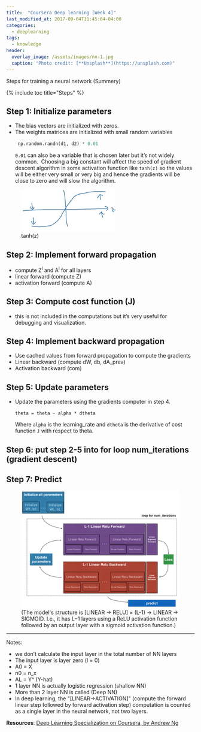 ```yaml
---
title:  "Coursera Deep learning [Week 4]"
last_modified_at: 2017-09-04T11:45:04-04:00
categories: 
  - deeplearning
tags:
  - knowledge
header:
  overlay_image: /assets/images/nn-1.jpg
  caption: "Photo credit: [**Unsplash**](https://unsplash.com)"
---
```


Steps for training a neural network (Summery)

{% include toc title="Steps" %}

## Step 1: Initialize parameters

- The bias vectors are initialized with zeros.
- The weights matrices are initialized with small random variables 
	```python
	 np.random.randn(d1, d2) * 0.01 
	```
	`0.01` can also be a variable that is chosen later but it’s not widely common. 
	Choosing a big constant will affect the speed of gradient descent algorithm in some activation function like `tanh(z)` so the values will be either very small or very big and hence the gradients will be close to zero and will slow the algorithm.

<figure>
	<a href="/assets/images/dl-tanh.png"><img src="/assets/images/dl-tanh.png"></a>
	<figcaption>tanh(z)</figcaption>
</figure>

## Step 2: Implement forward propagation

- compute Z<sup>l</sup> and A<sup>l</sup> for all layers
- linear forward (compute Z)
- activation forward (compute A)

## Step 3: Compute cost function (J)

- this is not included in the computations but it’s very useful for debugging and visualization.

## Step 4: Implement backward propagation

- Use cached values from forward propagation to compute the gradients
- Linear backward (compute dW, db, dA_prev)
- Activation backward (com)

## Step 5: Update parameters
- Update the parameters using the gradients computer in step 4.
	```
	theta = theta - alpha * dtheta
	```
	Where `alpha` is the learning_rate and `dtheta` is the derivative of cost function `J` with respect to theta.

## Step 6: put step 2-5 into for loop num_iterations (gradient descent)


## Step 7: Predict

<figure>
	<a href="/assets/images/final_outline.png"><img src="/assets/images/final_outline.png"></a>
	<figcaption>(The model's structure is [LINEAR -> RELU] × (L-1) -> LINEAR -> SIGMOID. I.e., it has L−1 layers using a ReLU activation function followed by an output layer with a sigmoid activation function.)</figcaption>
</figure>


---

Notes:
* we don’t calculate the input layer in the total number of NN layers
* The input layer is layer zero (l = 0)
* A0 = X
* n0 = n_x
* AL = Y^ (Y-hat)
* 1 layer NN is actually logistic regression (shallow NN)
* More than 2 layer NN is called (Deep NN)
* In deep learning, the "[LINEAR->ACTIVATION]" (compute the forward linear step followed by forward activation step) computation is counted as a single layer in the neural network, not two layers.

**Resources**: [Deep Learning
Specialization on Coursera, by Andrew Ng](https://www.coursera.org/specializations/deep-learning)
